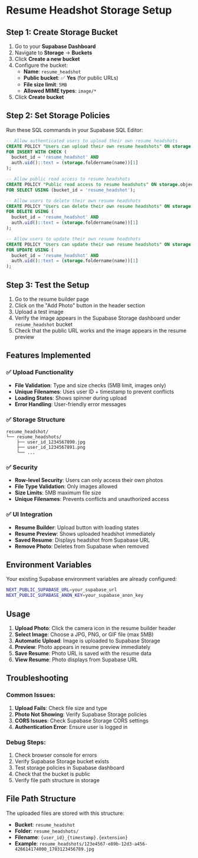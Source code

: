 # Resume Headshot Storage Setup

## Step 1: Create Storage Bucket

1. Go to your **Supabase Dashboard**
2. Navigate to **Storage** → **Buckets**
3. Click **Create a new bucket**
4. Configure the bucket:
   - **Name**: `resume_headshot`
   - **Public bucket**: ✅ **Yes** (for public URLs)
   - **File size limit**: `5MB`
   - **Allowed MIME types**: `image/*`
5. Click **Create bucket**

## Step 2: Set Storage Policies

Run these SQL commands in your Supabase SQL Editor:

```sql
-- Allow authenticated users to upload their own resume headshots
CREATE POLICY "Users can upload their own resume headshots" ON storage.objects
FOR INSERT WITH CHECK (
  bucket_id = 'resume_headshot' AND
  auth.uid()::text = (storage.foldername(name))[1]
);

-- Allow public read access to resume headshots
CREATE POLICY "Public read access to resume headshots" ON storage.objects
FOR SELECT USING (bucket_id = 'resume_headshot');

-- Allow users to delete their own resume headshots
CREATE POLICY "Users can delete their own resume headshots" ON storage.objects
FOR DELETE USING (
  bucket_id = 'resume_headshot' AND
  auth.uid()::text = (storage.foldername(name))[1]
);

-- Allow users to update their own resume headshots
CREATE POLICY "Users can update their own resume headshots" ON storage.objects
FOR UPDATE USING (
  bucket_id = 'resume_headshot' AND
  auth.uid()::text = (storage.foldername(name))[1]
);
```

## Step 3: Test the Setup

1. Go to the resume builder page
2. Click on the "Add Photo" button in the header section
3. Upload a test image
4. Verify the image appears in the Supabase Storage dashboard under `resume_headshot` bucket
5. Check that the public URL works and the image appears in the resume preview

## Features Implemented

### ✅ Upload Functionality
- **File Validation**: Type and size checks (5MB limit, images only)
- **Unique Filenames**: Uses user ID + timestamp to prevent conflicts
- **Loading States**: Shows spinner during upload
- **Error Handling**: User-friendly error messages

### ✅ Storage Structure
```
resume_headshot/
└── resume_headshots/
    ├── user_id_1234567890.jpg
    ├── user_id_1234567891.png
    └── ...
```

### ✅ Security
- **Row-level Security**: Users can only access their own photos
- **File Type Validation**: Only images allowed
- **Size Limits**: 5MB maximum file size
- **Unique Filenames**: Prevents conflicts and unauthorized access

### ✅ UI Integration
- **Resume Builder**: Upload button with loading states
- **Resume Preview**: Shows uploaded headshot immediately
- **Saved Resume**: Displays headshot from Supabase URL
- **Remove Photo**: Deletes from Supabase when removed

## Environment Variables

Your existing Supabase environment variables are already configured:

```bash
NEXT_PUBLIC_SUPABASE_URL=your_supabase_url
NEXT_PUBLIC_SUPABASE_ANON_KEY=your_supabase_anon_key
```

## Usage

1. **Upload Photo**: Click the camera icon in the resume builder header
2. **Select Image**: Choose a JPG, PNG, or GIF file (max 5MB)
3. **Automatic Upload**: Image is uploaded to Supabase Storage
4. **Preview**: Photo appears in resume preview immediately
5. **Save Resume**: Photo URL is saved with the resume data
6. **View Resume**: Photo displays from Supabase URL

## Troubleshooting

### Common Issues:

1. **Upload Fails**: Check file size and type
2. **Photo Not Showing**: Verify Supabase Storage policies
3. **CORS Issues**: Check Supabase Storage CORS settings
4. **Authentication Error**: Ensure user is logged in

### Debug Steps:

1. Check browser console for errors
2. Verify Supabase Storage bucket exists
3. Test storage policies in Supabase dashboard
4. Check that the bucket is public
5. Verify file path structure in storage

## File Path Structure

The uploaded files are stored with this structure:
- **Bucket**: `resume_headshot`
- **Folder**: `resume_headshots/`
- **Filename**: `{user_id}_{timestamp}.{extension}`
- **Example**: `resume_headshots/123e4567-e89b-12d3-a456-426614174000_1703123456789.jpg`
